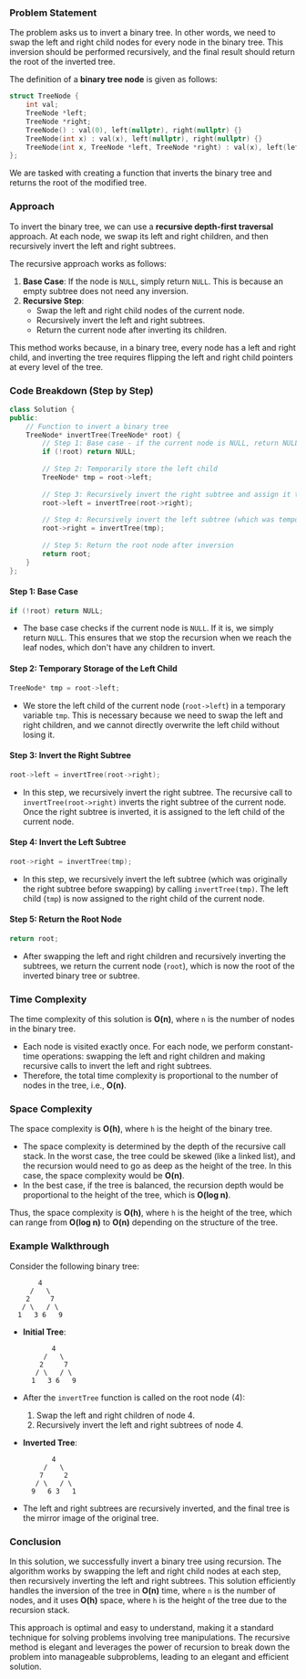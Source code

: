 ### Problem Statement

The problem asks us to invert a binary tree. In other words, we need to swap the left and right child nodes for every node in the binary tree. This inversion should be performed recursively, and the final result should return the root of the inverted tree.

The definition of a **binary tree node** is given as follows:
```cpp
struct TreeNode {
    int val;
    TreeNode *left;
    TreeNode *right;
    TreeNode() : val(0), left(nullptr), right(nullptr) {}
    TreeNode(int x) : val(x), left(nullptr), right(nullptr) {}
    TreeNode(int x, TreeNode *left, TreeNode *right) : val(x), left(left), right(right) {}
};
```

We are tasked with creating a function that inverts the binary tree and returns the root of the modified tree.

### Approach

To invert the binary tree, we can use a **recursive depth-first traversal** approach. At each node, we swap its left and right children, and then recursively invert the left and right subtrees.

The recursive approach works as follows:
1. **Base Case**: If the node is `NULL`, simply return `NULL`. This is because an empty subtree does not need any inversion.
2. **Recursive Step**:
   - Swap the left and right child nodes of the current node.
   - Recursively invert the left and right subtrees.
   - Return the current node after inverting its children.

This method works because, in a binary tree, every node has a left and right child, and inverting the tree requires flipping the left and right child pointers at every level of the tree.

### Code Breakdown (Step by Step)

```cpp
class Solution {
public:
    // Function to invert a binary tree
    TreeNode* invertTree(TreeNode* root) {
        // Step 1: Base case - if the current node is NULL, return NULL
        if (!root) return NULL;
        
        // Step 2: Temporarily store the left child
        TreeNode* tmp = root->left;
        
        // Step 3: Recursively invert the right subtree and assign it to the left child
        root->left = invertTree(root->right);
        
        // Step 4: Recursively invert the left subtree (which was temporarily stored) and assign it to the right child
        root->right = invertTree(tmp);
        
        // Step 5: Return the root node after inversion
        return root;
    }
};
```

#### Step 1: Base Case
```cpp
if (!root) return NULL;
```
- The base case checks if the current node is `NULL`. If it is, we simply return `NULL`. This ensures that we stop the recursion when we reach the leaf nodes, which don't have any children to invert.

#### Step 2: Temporary Storage of the Left Child
```cpp
TreeNode* tmp = root->left;
```
- We store the left child of the current node (`root->left`) in a temporary variable `tmp`. This is necessary because we need to swap the left and right children, and we cannot directly overwrite the left child without losing it.

#### Step 3: Invert the Right Subtree
```cpp
root->left = invertTree(root->right);
```
- In this step, we recursively invert the right subtree. The recursive call to `invertTree(root->right)` inverts the right subtree of the current node. Once the right subtree is inverted, it is assigned to the left child of the current node.

#### Step 4: Invert the Left Subtree
```cpp
root->right = invertTree(tmp);
```
- In this step, we recursively invert the left subtree (which was originally the right subtree before swapping) by calling `invertTree(tmp)`. The left child (`tmp`) is now assigned to the right child of the current node.

#### Step 5: Return the Root Node
```cpp
return root;
```
- After swapping the left and right children and recursively inverting the subtrees, we return the current node (`root`), which is now the root of the inverted binary tree or subtree.

### Time Complexity

The time complexity of this solution is **O(n)**, where `n` is the number of nodes in the binary tree.

- Each node is visited exactly once. For each node, we perform constant-time operations: swapping the left and right children and making recursive calls to invert the left and right subtrees.
- Therefore, the total time complexity is proportional to the number of nodes in the tree, i.e., **O(n)**.

### Space Complexity

The space complexity is **O(h)**, where `h` is the height of the binary tree.

- The space complexity is determined by the depth of the recursive call stack. In the worst case, the tree could be skewed (like a linked list), and the recursion would need to go as deep as the height of the tree. In this case, the space complexity would be **O(n)**.
- In the best case, if the tree is balanced, the recursion depth would be proportional to the height of the tree, which is **O(log n)**.

Thus, the space complexity is **O(h)**, where `h` is the height of the tree, which can range from **O(log n)** to **O(n)** depending on the structure of the tree.

### Example Walkthrough

Consider the following binary tree:
```
       4
     /   \
    2     7
   / \   / \
  1   3 6   9
```

- **Initial Tree**:
  ```
         4
       /   \
      2     7
     / \   / \
    1   3 6   9
  ```

- After the `invertTree` function is called on the root node (4):
  1. Swap the left and right children of node 4.
  2. Recursively invert the left and right subtrees of node 4.
  
- **Inverted Tree**:
  ```
         4
       /   \
      7     2
     / \   / \
    9   6 3   1
  ```

- The left and right subtrees are recursively inverted, and the final tree is the mirror image of the original tree.

### Conclusion

In this solution, we successfully invert a binary tree using recursion. The algorithm works by swapping the left and right child nodes at each step, then recursively inverting the left and right subtrees. This solution efficiently handles the inversion of the tree in **O(n)** time, where `n` is the number of nodes, and it uses **O(h)** space, where `h` is the height of the tree due to the recursion stack.

This approach is optimal and easy to understand, making it a standard technique for solving problems involving tree manipulations. The recursive method is elegant and leverages the power of recursion to break down the problem into manageable subproblems, leading to an elegant and efficient solution.